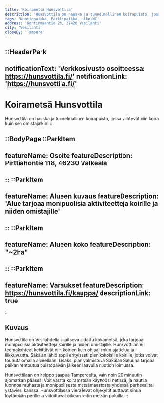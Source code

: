 ```yaml
---
title: 'Koirametsä Hunsvottila'
description: 'Hunsvottila on hauska ja tunnelmallinen koirapuisto, jossa viihtyvät niin koira kuin sen omistajatkin! Alue tarjoaa monipuolisia aktiviteetteja koirille ja niiden omistajille'
tags: 'Nuotiopaikka, Parkkipaikka, ulko-WC'
address: 'Kontinmaantie 29, 37420 Vesilahti'
city: 'Vesilahti'
closeBy: 'Tampere'
---
```


::HeaderPark
---
notificationText: 'Verkkosivusto osoitteessa: https://hunsvottila.fi/'
notificationLink: 'https://hunsvottila.fi/'
---
# Koirametsä Hunsvottila
Hunsvottila on hauska ja tunnelmallinen koirapuisto, jossa viihtyvät niin koira kuin sen omistajatkin! 
::

::BodyPage
::ParkItem
---
featureName: Osoite
featureDescription: Pirttiahontie 118, 46230 Valkeala
---
::
::ParkItem
---
featureName: Alueen kuvaus
featureDescription: 'Alue tarjoaa monipuolisia aktiviteetteja koirille ja niiden omistajille'
---
::
::ParkItem
---
featureName: Alueen koko
featureDescription: "~2ha"
---
::
::ParkItem
---
featureName: Varaukset
featureDescription: https://hunsvottila.fi/kauppa/
descriptionLink: true
---
::
## Kuvaus
Hunsvottila on Vesilahdella sijaitseva aidattu koirametsä, joka tarjoaa monipuolisia aktiviteetteja koirille ja niiden omistajille. Hunsvottilan eri teemakohteet kehittävät niin koirien kuin ohjaajienkin ajattelua ja liikkuvuutta. Säkälän lähiö sopii erityisesti pienikokoisille koirille, jotka voivat touhuta omalla alueellaan. Lisäksi pian valmistuva Säkälän Saluuna tarjoaa paikan rentoutua puistopäivän jälkeen laavulla nuotion loimussa.

Hunsvottilaan on helppo saapua Tampereelta, vain noin 20 minuutin ajomatkan päässä. Voit varata koirametsän käyttöösi netissä, ja nauttia luonnon rauhasta ja monipuolisesta metsämaastosta yhdessä perheesi tai ystäviesi kanssa. Hunsvottilassa vierailevat ohjekyltit auttavat sinua löytämään perille ja viitoittavat oikean reitin metsän poluilla.
::